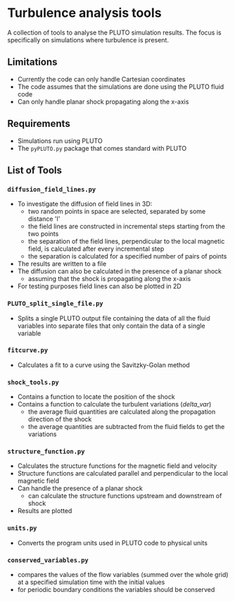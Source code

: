 # Turbulence analysis tools

A collection of tools to analyse the PLUTO simulation results.  The focus is specifically
on simulations where turbulence is present.


## Limitations
- Currently the code can only handle Cartesian coordinates    
- The code assumes that the simulations are done using the PLUTO fluid code
- Can only handle planar shock propagating along the x-axis


## Requirements
- Simulations run using PLUTO
- The `pyPLUTO.py` package that comes standard with PLUTO


## List of Tools

### `diffusion_field_lines.py`
- To investigate the diffusion of field lines in 3D:    
  * two random points in space are selected, separated by some distance 'l'    
  * the field lines are constructed in incremental steps starting from the two points     
  * the separation of the field lines, perpendicular to the local magnetic field, is calculated after every incremental step
  * the separation is calculated for a specified number of pairs of points     
- The results are written to a file    
- The diffusion can also be calculated in the presence of a planar shock    
  * assuming that the shock is propagating along the x-axis    
- For testing purposes field lines can also be plotted in 2D    

### `PLUTO_split_single_file.py`
- Splits a single PLUTO output file containing the data of all the fluid variables into separate files that 
only contain the data of a single variable

### `fitcurve.py`
- Calculates a fit to a curve using the Savitzky-Golan method

### `shock_tools.py`
- Contains a function to locate the position of the shock    
- Contains a function to calculate the turbulent variations (_delta_var_)    
  * the average fluid quantities are calculated along the propagation direction of the shock    
  * the average quantities are subtracted from the fluid fields to get the variations    

### `structure_function.py`
- Calculates the structure functions for the magnetic field and velocity
- Structure functions are calculated parallel and perpendicular to the local magnetic field
- Can handle the presence of a planar shock
  * can calculate the structure functions upstream and downstream of shock    
- Results are plotted    

### `units.py`
- Converts the program units used in PLUTO code to physical units

### `conserved_variables.py`
- compares the values of the flow variables (summed over the whole grid) at a specified simulation time with the initial values    
- for periodic boundary conditions the variables should be conserved

